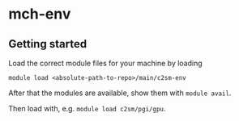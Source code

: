 # mch-env

## Getting started

Load the correct module files for your machine by loading

```
module load <absolute-path-to-repo>/main/c2sm-env
```

After that the modules are available, show them with `module avail`.

Then load with, e.g. `module load c2sm/pgi/gpu`.
